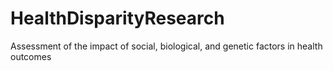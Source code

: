 # HealthDisparityResearch
Assessment of the impact of social, biological, and genetic factors in health outcomes
